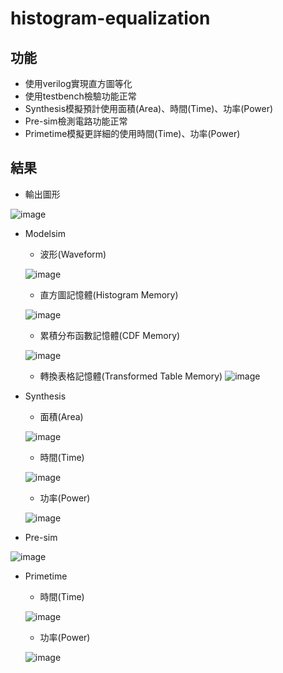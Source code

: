 # histogram-equalization

## 功能
*  使用verilog實現直方圖等化
*  使用testbench檢驗功能正常
*  Synthesis模擬預計使用面積(Area)、時間(Time)、功率(Power)
*  Pre-sim檢測電路功能正常
*  Primetime模擬更詳細的使用時間(Time)、功率(Power)

## 結果
*  輸出圖形

  ![image](https://github.com/TingKaiHsu0525/histogram-equalization/assets/145333999/a04d47c9-f247-47ee-bc93-c1f76a48a0f7)
*  Modelsim
    *    波形(Waveform)
   
      ![image](https://github.com/TingKaiHsu0525/histogram-equalization/assets/145333999/4e104530-9c12-4756-929c-460d2fccc862)
    *    直方圖記憶體(Histogram Memory)
      
      ![image](https://github.com/TingKaiHsu0525/histogram-equalization/assets/145333999/9036e904-3f24-4893-a6c1-513bbb7a9e60)
    *    累積分布函數記憶體(CDF Memory)
     
      ![image](https://github.com/TingKaiHsu0525/histogram-equalization/assets/145333999/3cadcae0-4b80-4b1d-bf40-bf99cd9e6469)
    *    轉換表格記憶體(Transformed Table Memory)
      ![image](https://github.com/TingKaiHsu0525/histogram-equalization/assets/145333999/e520a05f-37f5-4d75-877c-7c7953abe642)

*  Synthesis
    *    面積(Area)
   
      ![image](https://github.com/TingKaiHsu0525/histogram-equalization/assets/145333999/391b32f3-9cc1-4d6d-b55d-0e7a7d7b235a)
    *    時間(Time)
  
      ![image](https://github.com/TingKaiHsu0525/histogram-equalization/assets/145333999/96129573-cefe-4123-91e3-6f1c5ac0c133)
    *    功率(Power)
   
      ![image](https://github.com/TingKaiHsu0525/histogram-equalization/assets/145333999/2d0615bf-a854-409d-8c8c-bfb3a25c0fb3)
*   Pre-sim
  
  ![image](https://github.com/TingKaiHsu0525/histogram-equalization/assets/145333999/c2b4d851-4ccb-4f5d-8863-ad2bdebc4589)
*   Primetime
    *    時間(Time)
    
      ![image](https://github.com/TingKaiHsu0525/histogram-equalization/assets/145333999/c3b25da8-1f0a-4876-8aa3-4ae2fd0e5286)
    *    功率(Power)
      
      ![image](https://github.com/TingKaiHsu0525/histogram-equalization/assets/145333999/9200cb80-ab93-49b6-9725-92acf9c96a91)
